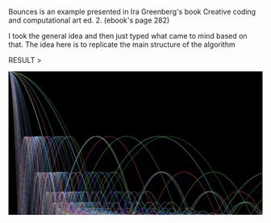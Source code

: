 Bounces is an example presented in Ira Greenberg's book Creative coding and computational art ed. 2. (ebook's page 282)

I took the general idea and then just typed what came to mind based on that. The idea here is to replicate the main structure of the algorithm 

RESULT >

![leaps and frogs](./bounces.png)

